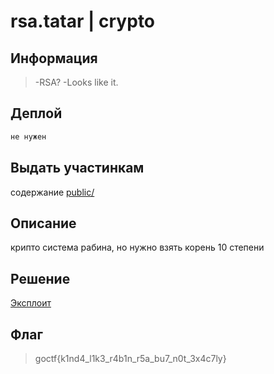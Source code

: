 # rsa.tatar | crypto

## Информация

> -RSA?
> -Looks like it.

## Деплой

```sh
не нужен
```

## Выдать участинкам

содержание [public/](public/)

## Описание

крипто система рабина, но нужно взять корень 10 степени

## Решение

[Эксплоит](solve/solve.py)

## Флаг

> goctf{k1nd4_l1k3_r4b1n_r5a_bu7_n0t_3x4c7ly}

